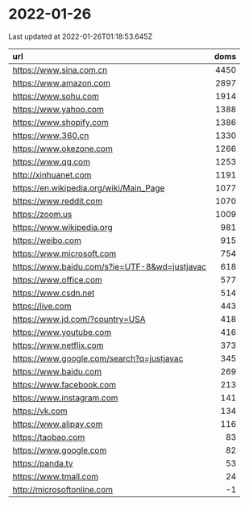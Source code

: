 # 2022-01-26

<!-- BEGIN -->
Last updated at 2022-01-26T01:18:53.645Z

url | doms
:- | -:
https://www.sina.com.cn | 4450
https://www.amazon.com | 2897
https://www.sohu.com | 1914
https://www.yahoo.com | 1388
https://www.shopify.com | 1386
https://www.360.cn | 1330
https://www.okezone.com | 1266
https://www.qq.com | 1253
http://xinhuanet.com | 1191
https://en.wikipedia.org/wiki/Main_Page | 1077
https://www.reddit.com | 1070
https://zoom.us | 1009
https://www.wikipedia.org | 981
https://weibo.com | 915
https://www.microsoft.com | 754
https://www.baidu.com/s?ie=UTF-8&wd=justjavac | 618
https://www.office.com | 577
https://www.csdn.net | 514
https://live.com | 443
https://www.jd.com/?country=USA | 418
https://www.youtube.com | 416
https://www.netflix.com | 373
https://www.google.com/search?q=justjavac | 345
https://www.baidu.com | 269
https://www.facebook.com | 213
https://www.instagram.com | 141
https://vk.com | 134
https://www.alipay.com | 116
https://taobao.com | 83
https://www.google.com | 82
https://panda.tv | 53
https://www.tmall.com | 24
http://microsoftonline.com | -1
<!-- END -->
